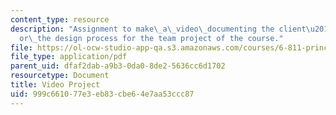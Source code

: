 ```yaml
---
content_type: resource
description: "Assignment to make\_a\_video\_documenting the client\u2019s\_challenge\_\
  or\_the design process for the team project of the course."
file: https://ol-ocw-studio-app-qa.s3.amazonaws.com/courses/6-811-principles-and-practice-of-assistive-technology-fall-2014/999c661077e3eb83cbe64e7aa53ccc87_MIT6_811F14_VideoAsignment.pdf
file_type: application/pdf
parent_uid: dfaf2dab-a9b3-0da0-8de2-5636cc6d1702
resourcetype: Document
title: Video Project
uid: 999c6610-77e3-eb83-cbe6-4e7aa53ccc87
---
```

